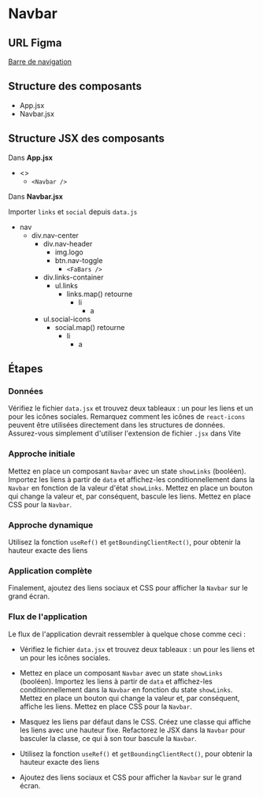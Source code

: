 # Navbar

## URL Figma

[Barre de navigation](https://www.figma.com/file/Se61eLfK50x0JatmdSdLzL/Navbar?node-id=0%3A1&t=iDQ4v9bsLeblAFUK-1)

## Structure des composants

- App.jsx
- Navbar.jsx

## Structure JSX des composants

Dans **App.jsx**

- <>
  - `<Navbar />`

Dans **Navbar.jsx**

Importer `links` et `social` depuis `data.js`

- nav
  - div.nav-center
    - div.nav-header
      - img.logo
      - btn.nav-toggle
        - `<FaBars />`
    - div.links-container
      - ul.links
        - links.map() retourne
          - li
            - a
    - ul.social-icons
      - social.map() retourne
        - li
          - a

## Étapes

### Données

Vérifiez le fichier `data.jsx` et trouvez deux tableaux : un pour les liens et un pour les icônes sociales. Remarquez comment les icônes de `react-icons` peuvent être utilisées directement dans les structures de données. Assurez-vous simplement d'utiliser l'extension de fichier `.jsx` dans Vite

### Approche initiale

Mettez en place un composant `Navbar` avec un state `showLinks` (booléen). Importez les liens à partir de `data` et affichez-les conditionnellement dans la `Navbar` en fonction de la valeur d'état `showLinks`. Mettez en place un bouton qui change la valeur et, par conséquent, bascule les liens. Mettez en place CSS pour la `Navbar`.

### Approche dynamique

Utilisez la fonction `useRef()` et `getBoundingClientRect()`, pour obtenir la hauteur exacte des liens

### Application complète

Finalement, ajoutez des liens sociaux et CSS pour afficher la `Navbar` sur le grand écran.

### Flux de l'application

Le flux de l'application devrait ressembler à quelque chose comme ceci :

- Vérifiez le fichier `data.jsx` et trouvez deux tableaux : un pour les liens et un pour les icônes sociales.

- Mettez en place un composant `Navbar` avec un state `showLinks` (booléen). Importez les liens à partir de `data` et affichez-les conditionnellement dans la `Navbar` en fonction du state `showLinks`. Mettez en place un bouton qui change la valeur et, par conséquent, affiche les liens. Mettez en place CSS pour la `Navbar`.

- Masquez les liens par défaut dans le CSS. Créez une classe qui affiche les liens avec une hauteur fixe. Refactorez le JSX dans la `Navbar` pour basculer la classe, ce qui à son tour bascule la `Navbar`.

- Utilisez la fonction `useRef()` et `getBoundingClientRect()`, pour obtenir la hauteur exacte des liens

- Ajoutez des liens sociaux et CSS pour afficher la `Navbar` sur le grand écran.
